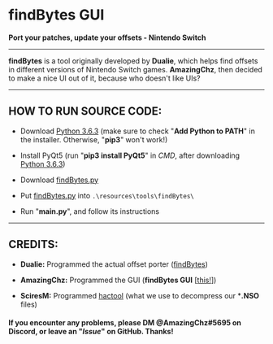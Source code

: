 # findBytes GUI
**Port your patches, update your offsets - Nintendo Switch**

---

**findBytes** is a tool originally developed by **Dualie**, which helps find offsets in different versions of Nintendo Switch games. **AmazingChz**, then decided to make a nice UI out of it, because who doesn't like UIs?

---

## HOW TO RUN SOURCE CODE:

  - Download [Python 3.6.3](https://www.python.org/downloads/release/python-363/) (make sure to check "**Add Python to PATH**" in the installer. Otherwise, "**pip3**" won't work!)

  - Install PyQt5 (run "**pip3 install PyQt5**" in *CMD*, after downloading [Python 3.6.3](https://www.python.org/downloads/release/python-363/))
  
  - Download [findBytes.py](https://gist.github.com/3096/ffd6d257f148aab0b74bfc50dfe43e80)
  
  - Put [findBytes.py](https://gist.github.com/3096/ffd6d257f148aab0b74bfc50dfe43e80) into `.\resources\tools\findBytes\`
  
  - Run "**main.py**", and follow its instructions
  
---

## CREDITS:

  - **Dualie:** Programmed the actual offset porter ([findBytes](https://gist.github.com/3096/ffd6d257f148aab0b74bfc50dfe43e80))

  - **AmazingChz:** Programmed the GUI (**findBytes GUI** [[this!](https://github.com/AmazingChz/findBytes-GUI/releases/latest)])

  - **SciresM:** Programmed [hactool](https://github.com/SciresM/hactool/releases/latest) (what we use to decompress our ***.NSO** files)

#### If you encounter any problems, please DM **@AmazingChz#5695** on Discord, or leave an "*Issue*" on GitHub. Thanks!
